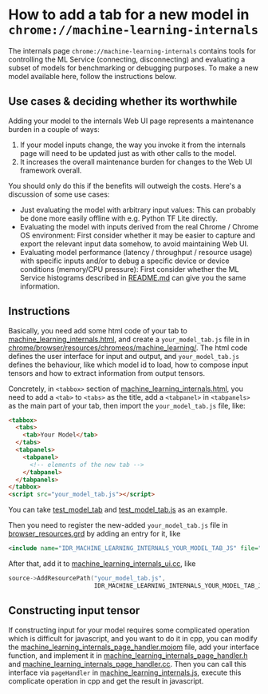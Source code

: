 # How to add a tab for a new model in `chrome://machine-learning-internals`

The internals page `chrome://machine-learning-internals` contains tools for
controlling the ML Service (connecting, disconnecting) and evaluating a subset
of models for benchmarking or debugging purposes. To make a new model available
here, follow the instructions below.

## Use cases & deciding whether its worthwhile

Adding your model to the internals Web UI page represents a maintenance burden
in a couple of ways:

1. If your model inputs change, the way you invoke it from the internals page
will need to be updated just as with other calls to the model.
2. It increases the overall maintenance burden for changes to the Web UI
framework overall.

You should only do this if the benefits will outweigh the costs. Here's a
discussion of some use cases:

* Just evaluating the model with arbitrary input values: This can probably be
done more easily offline with e.g. Python TF Lite directly.
* Evaluating the model with inputs derived from the real Chrome / Chrome OS
environment: First consider whether it may be easier to capture and export the
relevant input data somehow, to avoid maintaining Web UI.
* Evaluating model performance (latency / throughput / resource usage) with
specific inputs and/or to debug a specific device or device conditions
(memory/CPU pressure): First consider whether the ML Service histograms
described in [README.md] can give you the same information.

## Instructions

Basically, you need add some html code of your tab to
[machine_learning_internals.html],  and create a `your_model_tab.js` file in
in [chrome/browser/resources/chromeos/machine_learning/]. The html code defines
the user interface for input and output, and `your_model_tab.js`
defines the behaviour, like which model id to load, how to compose input tensors
and how to extract information from output tensors.

Concretely, in `<tabbox>` section of [machine_learning_internals.html], you need
to add a `<tab>` to `<tabs>` as the title, add a `<tabpanel>` in
`<tabpanels>` as the main part of your tab, then import the `your_model_tab.js`
file, like:

```html
<tabbox>
  <tabs>
    <tab>Your Model</tab>
  </tabs>
  <tabpanels>
    <tabpanel>
      <!-- elements of the new tab -->
    </tabpanel>
  </tabpanels>
</tabbox>
<script src="your_model_tab.js"></script>
```

You can take [test_model_tab] and [test_model_tab.js] as an example.

Then you need to register the new-added `your_model_tab.js` file in
[browser_resources.grd] by adding an entry for it, like

```xml
<include name="IDR_MACHINE_LEARNING_INTERNALS_YOUR_MODEL_TAB_JS" file="resources\chromeos\machine_learning\your_model_tab.js" type="BINDATA" compress="gzip" />
```

After that, add it to [machine_learning_internals_ui.cc], like

```c++
source->AddResourcePath("your_model_tab.js",
                        IDR_MACHINE_LEARNING_INTERNALS_YOUR_MODEL_TAB_JS);
```

## Constructing input tensor

If constructing input for your model requires some complicated operation which
is difficult for javascript, and you want to do it in cpp, you can modify the
[machine_learning_internals_page_handler.mojom] file, add your interface
function, and implement it in [machine_learning_internals_page_handler.h] and
[machine_learning_internals_page_handler.cc]. Then you can call this interface
via `pageHandler` in [machine_learning_internals.js], execute this complicate
operation in cpp and get the result in javascript.

[README.md]: ../README.md
[machine_learning_internals.html]: https://cs.chromium.org/chromium/src/chrome/browser/resources/chromeos/machine_learning/machine_learning_internals.html
[chrome/browser/resources/chromeos/machine_learning/]: https://cs.chromium.org/chromium/src/chrome/browser/resources/chromeos/machine_learning/
[test_model_tab]: https://cs.chromium.org/chromium/src/chrome/browser/resources/chromeos/machine_learning/machine_learning_internals.html?q=machine_learning_internals&dr=C&l=30
[test_model_tab.js]: https://cs.chromium.org/chromium/src/chrome/browser/resources/chromeos/machine_learning/test_model_tab.js
[machine_learning_internals.html]: https://cs.chromium.org/chromium/src/chrome/browser/resources/chromeos/machine_learning/machine_learning_internals.html
[browser_resources.grd]: https://cs.chromium.org/chromium/src/chrome/browser/browser_resources.grd?l=725
[machine_learning_internals_ui.cc]: https://cs.chromium.org/chromium/src/chrome/browser/ui/webui/chromeos/machine_learning/machine_learning_internals_ui.cc
[machine_learning_internals_page_handler.mojom]: https://cs.chromium.org/chromium/src/chrome/browser/ui/webui/chromeos/machine_learning/machine_learning_internals_page_handler.mojom
[machine_learning_internals_page_handler.h]: https://cs.chromium.org/chromium/src/chrome/browser/ui/webui/chromeos/machine_learning/machine_learning_internals_page_handler.h
[machine_learning_internals_page_handler.cc]: https://cs.chromium.org/chromium/src/chrome/browser/ui/webui/chromeos/machine_learning/machine_learning_internals_page_handler.cc
[machine_learning_internals.js]: https://cs.chromium.org/chromium/src/chrome/browser/resources/chromeos/machine_learning/machine_learning_internals.js
